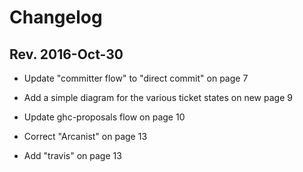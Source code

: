 # Changelog 

## Rev. 2016-Oct-30

   * Update "committer flow" to "direct commit" on page 7

   * Add a simple diagram for the various ticket states on new page 9

   * Update ghc-proposals flow on page 10

   * Correct "Arcanist" on page 13

   * Add "travis" on page 13

